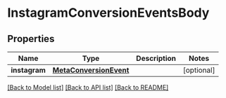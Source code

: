 # InstagramConversionEventsBody

## Properties
Name | Type | Description | Notes
------------ | ------------- | ------------- | -------------
**instagram** | [**MetaConversionEvent**](MetaConversionEvent.md) |  | [optional] 

[[Back to Model list]](../README.md#documentation-for-models) [[Back to API list]](../README.md#documentation-for-api-endpoints) [[Back to README]](../README.md)


